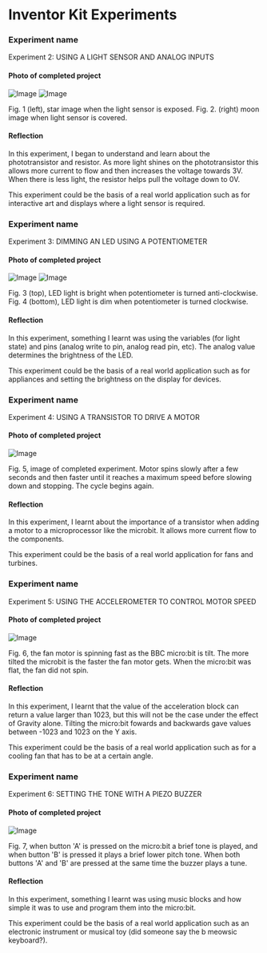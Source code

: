 # Inventor Kit Experiments

### Experiment name ###

Experiment 2: USING A LIGHT SENSOR AND ANALOG INPUTS

#### Photo of completed project ####

![Image](experiment2star.jpg)  ![Image](experiment2moon.jpg)

Fig. 1 (left), star image when the light sensor is exposed. Fig. 2. (right) moon image when light sensor is covered.

#### Reflection ####

In this experiment, I began to understand and learn about the phototransistor and resistor. As more light shines on the phototransistor this allows more current to flow and then increases the voltage towards 3V. When there is less light, the resistor helps pull the voltage down to 0V.

This experiment could be the basis of a real world application such as for interactive art and displays where a light sensor is required.

### Experiment name ###

Experiment 3: DIMMING AN LED USING A POTENTIOMETER

#### Photo of completed project ####

![Image](experiment3lighton.png) ![Image](experiemnt3lightoff.png)

Fig. 3 (top), LED light is bright when potentiometer is turned anti-clockwise. Fig. 4 (bottom), LED light is dim when potentiometer is turned clockwise.

#### Reflection ####

In this experiment, something I learnt was using the variables (for light state) and pins (analog write to pin, analog read pin, etc). The analog value determines the brightness of the LED. 

This experiment could be the basis of a real world application such as for appliances and setting the brightness on the display for devices.

### Experiment name ###

Experiment 4: USING A TRANSISTOR TO DRIVE A MOTOR

#### Photo of completed project ####

![Image](experiment4.png)

Fig. 5, image of completed experiment. Motor spins slowly after a few seconds and then faster until it reaches a maximum speed before slowing down and stopping. The cycle begins again.

#### Reflection ####

In this experiment, I learnt about the importance of a transistor when adding a motor to a microprocessor like the microbit. It allows more current flow to the components. 

This experiment could be the basis of a real world application for fans and turbines. 

### Experiment name ###

Experiment 5: USING THE ACCELEROMETER TO CONTROL MOTOR SPEED

#### Photo of completed project ####

![Image](experiment5.png)

Fig. 6, the fan motor is spinning fast as the BBC micro:bit is tilt. The more tilted the microbit is the faster the fan motor gets. When the micro:bit was flat, the fan did not spin. 

#### Reflection ####

In this experiment, I learnt that the value of the acceleration block can return a value larger than 1023, but this will not be the case under the effect of Gravity alone. Tilting the micro:bit fowards and backwards gave values between -1023 and 1023 on the Y axis. 

This experiment could be the basis of a real world application such as for a cooling fan that has to be at a certain angle. 

### Experiment name ###

Experiment 6: SETTING THE TONE WITH A PIEZO BUZZER

#### Photo of completed project ###

![Image](experiment6.png)

Fig. 7, when button 'A' is pressed on the micro:bit a brief tone is played, and when button 'B' is pressed it plays a brief lower pitch tone. When both buttons 'A' and 'B' are pressed at the same time the buzzer plays a tune. 

#### Reflection ####

In this experiment, something I learnt was using music blocks and how simple it was to use and program them into the micro:bit. 

This experiment could be the basis of a real world application such as an electronic instrument or musical toy (did someone say the b meowsic keyboard?).
